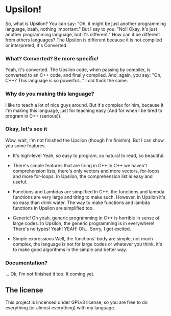 Upsilon!
=
So, what is Upsilon? You can say: "Oh, it might be just another programming language, baah, nothing important." But I say to you: "No!! Okay, it's just another programming language, but it's different." How can it be different from others languages? The Upsilon is different because it is not compiled or interpreted, it's Converted.

### What? Converted? Be more specific!
Yeah, it's converted. The Upsilon code, when passing by compiler, is converted to an C++ code, and finally compiled. And, again, you say: "Oh, C++? This language is so powerful..." I did think the same.

### Why do you making this language?
I like to teach a lot of nice guys around. But it's complex for him, because it I'm making this language, just for teaching easy (And for when I be tired to program in C++ (serious)).

### Okay, let's see it
Wow, wait, I'm not finished the Upsilon (though I'm finishin). But I can show you some features.

- It's high-level
Yeah, so easy to program, so natural to read, so beautiful.

- There's simple features that are tiring in C++
In C++ we haven't comprehension lists, there's only vectors and more vectors, for-loops and more for-loops. In Upsilon, the comprehension list is easy and useful.

- Functions and Lambdas are simplified
In C++, the functions and lambda functions are very large and tiring to make such. However, in Upsilon it's so easy than drink water. The way to make functions and lambda functions in Upsilon are simplified too.

- Generic!
Oh yeah, generic programming in C++ is horrible in sense of large codes. In Upsilon, the generic programming is in everywhere! There's no types! Yeah! YEAH! Oh... Sorry, I got excited.

- Simple expressions
Well, the functions' body are simple, not much complex, the language is not for large codes or whatever you think, it's to make good algorithms in the simple and better way.

### Documentation?
... Ok, I'm not finished it too. It coming yet.

## The license
This project is lincensed under GPLv3 license, so you are free to do everything (or almost everything) with my language.
